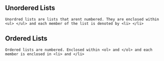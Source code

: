 ## Unordered Lists
```
Unordred lists are lists that arent numbered. They are enclosed within <ul> </ul> and each member of the list is denoted by <li> </li>
```
## Ordered Lists
```
Ordered lists are numbered. Enclosed within <ol> and </ol> and each member is enclosed in <li> and </li>
 ```

